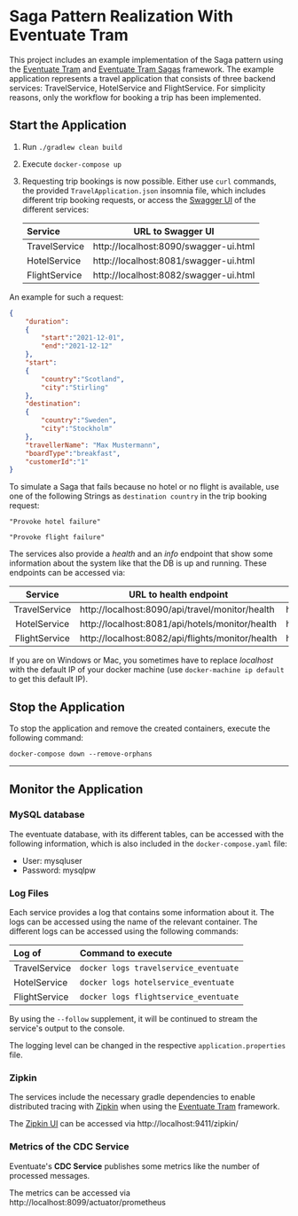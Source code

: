# Saga Pattern Realization With Eventuate Tram
This project includes an example implementation of the Saga pattern using the [Eventuate Tram](https://github.com/eventuate-tram/eventuate-tram-core) 
and [Eventuate Tram Sagas](https://github.com/eventuate-tram/eventuate-tram-sagas) framework.
The example application represents a travel application that consists of three backend services: TravelService,
HotelService and FlightService. For simplicity reasons, only the workflow for booking a trip has been implemented.

## Start the Application

1. Run `./gradlew clean build`


2. Execute `docker-compose up `


3. Requesting trip bookings is now possible. Either use `curl` commands,
   the provided `TravelApplication.json` insomnia file, which includes different trip booking requests,
   or access the [Swagger UI](https://swagger.io/tools/swagger-ui/) of the different services:
   
   | __Service__ | __URL to Swagger UI__ |
   |:-------|:-------------------:| 
   |TravelService| http://localhost:8090/swagger-ui.html
   |HotelService| http://localhost:8081/swagger-ui.html
   |FlightService| http://localhost:8082/swagger-ui.html

An example for such a request:
```json
{
    "duration":
    {
        "start":"2021-12-01",
        "end":"2021-12-12"
    },
    "start":
    {
        "country":"Scotland",
        "city":"Stirling"
    },
    "destination":
    {
        "country":"Sweden",
        "city":"Stockholm"
    },
    "travellerName": "Max Mustermann",
    "boardType":"breakfast",
    "customerId":"1"
}
```

To simulate a Saga that fails because no hotel or no flight is available, use one of the following Strings
as `destination country` in the trip booking request:
```
"Provoke hotel failure"

"Provoke flight failure"
```

The services also provide a *health* and an *info* endpoint that show some information about the system like
that the DB is up and running. These endpoints can be accessed via:

| __Service__ | __URL to health endpoint__ |  __URL to info endpoint__ |
|:-------:|------------------|-------------------|
|TravelService| http://localhost:8090/api/travel/monitor/health | http://localhost:8090/api/travel/monitor/info
|HotelService| http://localhost:8081/api/hotels/monitor/health | http://localhost:8081/api/hotels/monitor/info
|FlightService| http://localhost:8082/api/flights/monitor/health | http://localhost:8082/api/flights/monitor/info


If you are on Windows or Mac, you sometimes have to replace _localhost_ with the default IP of your docker machine (use `docker-machine ip default` to get this default IP).

## Stop the Application

To stop the application and remove the created containers, execute the following command:
```shell
docker-compose down --remove-orphans
```

----------------------------

## Monitor the Application

### MySQL database

The eventuate database, with its different tables, can be accessed with the following information, 
which is also included in the `docker-compose.yaml` file:

- User: mysqluser 
- Password: mysqlpw

### Log Files
Each service provides a log that contains some information about it.
The logs can be accessed using the name of the relevant container.
The different logs can be accessed using the following commands:

| __Log of__ | __Command to execute__ |
|:-------|:-------------------|
|TravelService| `docker logs travelservice_eventuate`|
|HotelService| `docker logs hotelservice_eventuate`|
|FlightService|  `docker logs flightservice_eventuate`|

By using the `--follow` supplement, it will be continued to stream the service's output to the console.

The logging level can be changed in the respective `application.properties` file.

### Zipkin
The services include the necessary gradle dependencies to enable distributed tracing with [Zipkin](https://zipkin.io/)
when using the [Eventuate Tram](https://github.com/eventuate-tram/eventuate-tram-core) framework. 

The [Zipkin UI](http://localhost:9411/zipkin/) can be accessed via http://localhost:9411/zipkin/

### Metrics of the CDC Service

Eventuate's __CDC Service__ publishes some metrics like the number of processed messages.

The metrics can be accessed via http://localhost:8099/actuator/prometheus